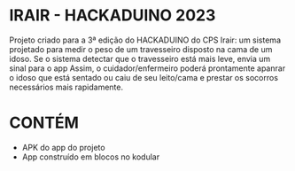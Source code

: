 # IRAIR - HACKADUINO 2023
Projeto criado para a 3ª edição do HACKADUINO do CPS
Irair: um sistema projetado para medir o peso de um travesseiro disposto na cama de um idoso. Se o sistema detectar que o travesseiro está mais leve, envia um sinal para o app
Assim, o cuidador/enfermeiro poderá prontamente apanrar o idoso que está sentado ou caiu de seu leito/cama e prestar os socorros necessários mais rapidamente.

# CONTÉM
- APK do app do projeto
- App construído em blocos no kodular
